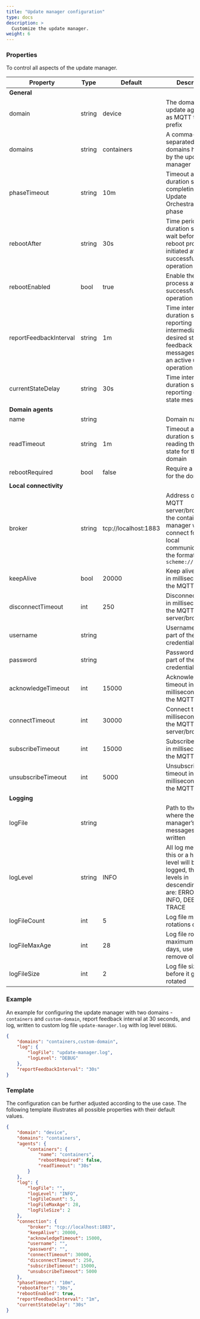 ```yaml
---
title: "Update manager configuration"
type: docs
description: >
  Customize the update manager.
weight: 6
---
```


### Properties

To control all aspects of the update manager.

| Property | Type | Default | Description |
| - | - | - | - |
| **General** | | | |
| domain | string | device | The domain of this update agent, used as MQTT topic prefix |
| domains | string | containers| A comma-separated list of domains handled by the update manager |
| phaseTimeout | string | 10m | Timeout as duration string for completing an Update Orchestration phase |
| rebootAfter | string | 30s | Time period as duration string to wait before a reboot process is initiated after successful update operation |
| rebootEnabled | bool | true | Enable the reboot process after successful update operation |
| reportFeedbackInterval | string | 1m | Time interval as duration string for reporting intermediate desired state feedback messages during an active update operation |
| currentStateDelay | string | 30s | Time interval as duration string for reporting current state messages |
| **Domain agents** | | | |
| name | string | | Domain name |
| readTimeout | string | 1m | Timeout as duration string for reading the current state for the domain |
| rebootRequired | bool | false | Require a reboot for the domain |
| **Local connectivity** | | | |
| broker | string | tcp://localhost:1883 | Address of the MQTT server/broker that the container manager will connect for the local communication, the format is: `scheme://host:port` |
| keepAlive | bool | 20000 | Keep alive duration in milliseconds for the MQTT requests |
| disconnectTimeout | int | 250 | Disconnect timeout in milliseconds for the MQTT server/broker |
| username | string | | Username that is a part of the credentials |
| password | string | | Password that is a part of the credentials |
| acknowledgeTimeout | int | 15000 | Acknowledge timeout in milliseconds for the MQTT requests |
| connectTimeout | int | 30000 | Connect timeout in milliseconds for the MQTT server/broker |
| subscribeTimeout | int | 15000 | Subscribe timeout in milliseconds for the MQTT requests |
| unsubscribeTimeout | int | 5000 | Unsubscribe timeout in milliseconds for the MQTT requests |
| **Logging** | | | |
| logFile | string | | Path to the file where the update manager’s log messages are written |
| logLevel | string | INFO | All log messages at this or a higher level will be logged, the log levels in descending order are: ERROR, WARN, INFO, DEBUG and TRACE |
| logFileCount | int | 5 | Log file maximum rotations count |
| logFileMaxAge | int | 28 | Log file rotations maximum age in days, use 0 to not remove old log files |
| logFileSize | int | 2 | Log file size in MB before it gets rotated |

### Example

An example for configuring the update manager with two domains - `containers` and `custom-domain`, report feedback interval at 30 seconds, and log, written to custom log file `update-manager.log` with
log level `DEBUG`.

```json
{
	"domains": "containers,custom-domain",
	"log": {
		"logFile": "update-manager.log",
		"logLevel": "DEBUG"
	},
	"reportFeedbackInterval": "30s"
}
```

### Template

The configuration can be further adjusted according to the use case.
The following template illustrates all possible properties with their default values.

```json
{
	"domain": "device",
	"domains": "containers",
	"agents": {
		"containers": {
			"name": "containers",
			"rebootRequired": false,
			"readTimeout": "30s"
		}
	},
	"log": {
		"logFile": "",
		"logLevel": "INFO",
		"logFileCount": 5,
		"logFileMaxAge": 28,
		"logFileSize": 2
	},
	"connection": {
		"broker": "tcp://localhost:1883",
		"keepAlive": 20000,
		"acknowledgeTimeout": 15000,
		"username": "",
		"password": "",
		"connectTimeout": 30000,
		"disconnectTimeout": 250,
		"subscribeTimeout": 15000,
		"unsubscribeTimeout": 5000
	},
	"phaseTimeout": "10m",
	"rebootAfter": "30s",
	"rebootEnabled": true,
	"reportFeedbackInterval": "1m",
	"currentStateDelay": "30s"
}
```
